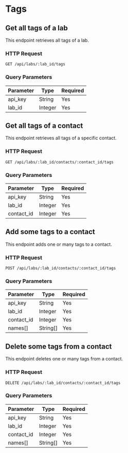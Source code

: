 # Tags

## Get all tags of a lab

This endpoint retrieves all tags of a lab.

### HTTP Request

`GET /api/labs/:lab_id/tags`

### Query Parameters

Parameter  | Type    | Required
---------  | ----    | --------
api_key    | String  | Yes
lab_id     | Integer | Yes

## Get all tags of a contact

This endpoint retrieves all tags of a specific contact.

### HTTP Request

`GET /api/labs/:lab_id/contacts/:contact_id/tags`

### Query Parameters

Parameter  | Type    | Required
---------  | ----    | --------
api_key    | String  | Yes
lab_id     | Integer | Yes
contact_id | Integer | Yes

## Add some tags to a contact

This endpoint adds one or many tags to a contact.

### HTTP Request

`POST /api/labs/:lab_id/contacts/:contact_id/tags`

### Query Parameters

Parameter  | Type     | Required
---------  | ----     | --------
api_key    | String   | Yes
lab_id     | Integer  | Yes
contact_id | Integer  | Yes
names[]    | String[] | Yes

## Delete some tags from a contact

This endpoint deletes one or many tags from a contact.

### HTTP Request

`DELETE /api/labs/:lab_id/contacts/:contact_id/tags`

### Query Parameters

Parameter  | Type     | Required
---------  | ----     | --------
api_key    | String   | Yes
lab_id     | Integer  | Yes
contact_id | Integer  | Yes
names[]    | String[] | Yes
